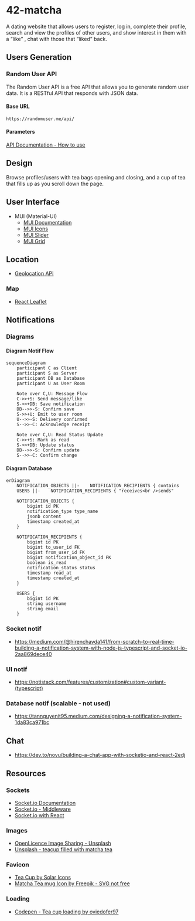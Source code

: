 # 42-matcha

A dating website that allows users to register, log in, complete their profile, search and view the profiles of other users, and show interest in them with a “like” , chat with those that “liked” back.

## Users Generation

### Random User API

The Random User API is a free API that allows you to generate random user data. It is a RESTful API that responds with JSON data.

#### Base URL

```http
https://randomuser.me/api/
```

#### Parameters

[API Documentation - How to use](https://randomuser.me/documentation#howto)

## Design

Browse profiles/users with tea bags opening and closing, and a cup of tea that fills up as you scroll down the page.

## User Interface

- MUI (Material-UI)
  - [MUI Documentation](https://material-ui.com/getting-started/installation/)
  - [MUI Icons](https://material-ui.com/components/material-icons/)
  - [MUI Slider](https://mui.com/material-ui/react-slider/)
  - [MUI Grid](https://mui.com/material-ui/react-grid2/)

## Location

- [Geolocation API](https://developer.mozilla.org/en-US/docs/Web/API/Geolocation_API)

### Map

- [React Leaflet](https://react-leaflet.js.org/)

## Notifications

### Diagrams

#### Diagram Notif Flow

```mermaid
sequenceDiagram
    participant C as Client
    participant S as Server
    participant DB as Database
    participant U as User Room

    Note over C,U: Message Flow
    C->>+S: Send message/like
    S->>+DB: Save notification
    DB-->>-S: Confirm save
    S->>+U: Emit to user room
    U-->>-S: Delivery confirmed
    S-->>-C: Acknowledge receipt

    Note over C,U: Read Status Update
    C->>+S: Mark as read
    S->>+DB: Update status
    DB-->>-S: Confirm update
    S-->>-C: Confirm change
```

#### Diagram Database

```mermaid
erDiagram
    NOTIFICATION_OBJECTS ||-    NOTIFICATION_RECIPIENTS { contains
    USERS ||-    NOTIFICATION_RECIPIENTS { "receives<br />sends"

    NOTIFICATION_OBJECTS {
        bigint id PK
        notification_type type_name
        jsonb content
        timestamp created_at
    }

    NOTIFICATION_RECIPIENTS {
        bigint id PK
        bigint to_user_id FK
        bigint from_user_id FK
        bigint notification_object_id FK
        boolean is_read
        notification_status status
        timestamp read_at
        timestamp created_at
    }

    USERS {
        bigint id PK
        string username
        string email
    }
```

### Socket notif

- https://medium.com/@hirenchavda141/from-scratch-to-real-time-building-a-notification-system-with-node-js-typescript-and-socket-io-2aa869dece40

### UI notif

- https://notistack.com/features/customization#custom-variant-(typescript)

### Database notif (scalable - not used)

- https://tannguyenit95.medium.com/designing-a-notification-system-1da83ca971bc

## Chat

- https://dev.to/novu/building-a-chat-app-with-socketio-and-react-2edj

## Resources

### Sockets

- [Socket.io Documentation](https://socket.io/docs/v4/)
- [Socket.io - Middleware](https://socket.io/docs/v4/middlewares/)
- [Socket.io with React](https://dev.to/bravemaster619/how-to-use-socket-io-client-correctly-in-react-app-o65)

### Images

- [OpenLicence Image Sharing - Unsplash](https://unsplash.com/)
- [Unsplash - teacup filled with matcha tea](https://unsplash.com/photos/white-ceramic-teacup-filled-of-matcha-tea-Z-hvocTfR_s)

### Favicon

- [Tea Cup by Solar Icons](https://www.svgrepo.com/svg/527916/tea-cup)
- [Matcha Tea mug Icon by Freepik - SVG not free](https://www.flaticon.com/free-icons/tea-mug)

### Loading

- [Codepen - Tea cup loading by oviedofer97](https://codepen.io/oviedofer97/pen/dyNzQeX)
